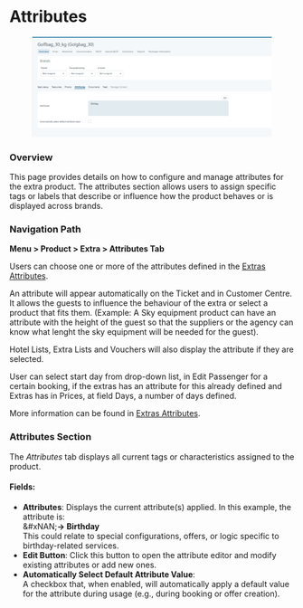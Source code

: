 # Attributes

<figure><img src="../../.gitbook/assets/image (2) (1) (1) (2).png" alt=""><figcaption></figcaption></figure>

### **Overview**

This page provides details on how to configure and manage attributes for the extra product. The attributes section allows users to assign specific tags or labels that describe or influence how the product behaves or is displayed across brands.

### **Navigation Path**

**Menu > Product > Extra > Attributes Tab**

Users can choose one or more of the attributes defined in the [Extras Attributes](../../extras-attributes.md).

An attribute will appear automatically on the Ticket and in Customer Centre. It allows the guests to influence the behaviour of the extra or select a product that fits them. (Example: A Sky equipment product can have an attribute with the height of the guest so that the suppliers or the agency can know what lenght the sky equipment will be needed for the guest).

Hotel Lists, Extra Lists and Vouchers will also display the attribute if they are selected.

User can select start day from drop-down list, in Edit Passenger for a certain booking, if the extras has an attribute for this already defined and Extras has in Prices, at field Days, a number of days defined.

More information can be found in [Extras Attributes](../../extras-attributes.md).

### **Attributes Section**

The _Attributes_ tab displays all current tags or characteristics assigned to the product.

#### **Fields:**

* **Attributes**: Displays the current attribute(s) applied. In this example, the attribute is:\
  &#xNAN;**→ Birthday**\
  This could relate to special configurations, offers, or logic specific to birthday-related services.
* **Edit Button**: Click this button to open the attribute editor and modify existing attributes or add new ones.
* **Automatically Select Default Attribute Value**:\
  A checkbox that, when enabled, will automatically apply a default value for the attribute during usage (e.g., during booking or offer creation).
